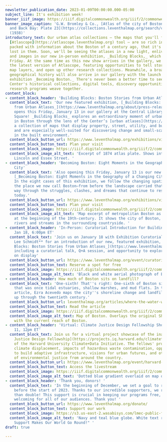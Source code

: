 ```yaml
---
newsletter_publication_date: 2023-01-09T00:00:00.000-05:00
subject_line: It's exhibition week!
banner_iiif_image: https://iiif.digitalcommonwealth.org/iiif/2/commonwealth:1257c490j/545,430,6945,4116/full/0/default.jpg
banner_image_caption: 'G.W. Bromley & Co., [Atlas of the city of Boston, Boston proper
  and Back Bay: Plate 23](https://collections.leventhalmap.org/search/commonwealth:1257c489s)
  (1938)'
introductory_text: Our urban atlas collections — the maps that you'll find in our
  [Atlascope](https://atlascope.leventhalmap.org) tool — are so rich in detail, so
  packed with information about the Boston of a century ago, that it's easy to get
  lost in them. Soon, we'll be seeing the atlases in a new light, enlivened with narrative
  and images in our new in-person exhibition, _Building Blocks,_ which opens this
  Friday. At the same time as this new show arrives in the gallery, we'll also release
  the latest version of Atlascope, featuring opportunities to tell stories, annotate
  map layers, and open up other research collections. Meanwhile, a broader sweep on
  geographical history will also arrive in our gallery with the launch of our permanent
  exhibition _Becoming Boston._ There's never been a better time to see how the Leventhal
  Center's historical collections, digital tools, discovery opportunities, and geographical
  research programs weave together.
content_block:
- content_block_header: 'Building Blocks: Boston Stories from Urban Atlases'
  content_block_text: 'Our new featured exhibition, [_Building Blocks: Boston Stories
    from Urban Atlases_](https://www.leventhalmap.org/about/press-releases/new-exhibition-building-blocks-boston-stories-from-urban-atlases-opens-at-leventhal-map-education-center-january-13-2023-1/),
    opens this Friday, January 13 in our gallery at the Central Library in Copley
    Square! _Building Blocks_ explores an extraordinary moment of urban transformation
    in Boston through the lens of the Center’s [urban atlases](https://collections.leventhalmap.org/search?q=urban+atlas&search_field=all_fields&utf8=%E2%9C%93),
    a collection of maps that display property, street, utility, and building information,
    and are especially well-suited for discovering change and small-scale interventions
    in the built environment.'
  content_block_button_url: https://www.leventhalmap.org/exhibitions/visit/
  content_block_button_text: Plan your visit
  content_block_image: https://iiif.digitalcommonwealth.org/iiif/2/commonwealth:ht24zx00b/1555,1758,1148,1124/full/0/default.jpg
  content_block_image_alt_text: 'Excerpt of 1874 atlas plate. Shows intersection of
    Lincoln and Essex Street. '
- content_block_header: 'Becoming Boston: Eight Moments in the Geography of a Changing
    City'
  content_block_text: 'Also opening this Friday, January 13 is our new permanent exhibition,
    [_Becoming Boston: Eight Moments in the Geography of a Changing City_](https://www.leventhalmap.org/articles/coming-in-2023/).
    In the eight cases of this exhibition, we follow the changing spatial forms of
    the place we now call Boston—from before the landscape carried that name all the
    way through the struggles, clashes, and dreams that continue to reshape the city
    today.'
  content_block_button_url: https://www.leventhalmap.org/exhibitions/visit/
  content_block_button_text: Plan your visit
  content_block_image: https://iiif.digitalcommonwealth.org/iiif/2/commonwealth:qb98n802x/321,968,3333,2808/full/0/default.jpg
  content_block_image_alt_text: 'Map excerpt of metropolitan Boston as it appeared
    at the beginning of the 19th-century. It shows the city of Boston, towns, roads,
    rivers and streams in the surrounding countryside. '
- content_block_header: 'In-Person: Curatorial Introduction for Building Blocks ·
    Jan 18, 6:00pm ET'
  content_block_text: 'Join us on January 18 with Exhibition Curatorial Fellow **Laura
    Lee Schmidt** for an introduction of our new, featured exhibition, [_Building
    Blocks: Boston Stories from Urban Atlases_](https://www.leventhalmap.org/about/press-releases/new-exhibition-building-blocks-boston-stories-from-urban-atlases-opens-at-leventhal-map-education-center-january-13-2023-1/),
    including a curatorial talk, Q+A session, and opportunity to explore the material
    on display'
  content_block_button_url: https://www.leventhalmap.org/event/curatorial-introduction-to-building-blocks/
  content_block_button_text: Reserve a spot for free
  content_block_image: https://iiif.digitalcommonwealth.org/iiif/2/commonwealth:xp68kk89w/219,96,2377,1910/full/0/default.jpg
  content_block_image_alt_text: 'Black and white aerial photograph of Back Bay. '
- content_block_header: How much of Boston sits on landfill?
  content_block_text: 'One-sixth! That''s right: One-sixth of Boston sits on land
    that was once tidal estuaries, shallow marshes, and mud flats. In their latest
    article, Ezra Acevedo maps the city''s shoreline change and landfill projects
    up through the twentieth century.'
  content_block_button_url: leventhalmap.org/articles/where-the-water-was/
  content_block_button_text: Read the article
  content_block_image: https://iiif.digitalcommonwealth.org/iiif/2/commonwealth:8k71nt56d/full/full/0/default.jpg
  content_block_image_alt_text: Map of Boston. Overlays the original Shawmut Peninsula
    with the current reach of Boston.
- content_block_header: 'Virtual: Climate Justice Design Fellowship Showcase · Jan
    11, 12pm ET'
  content_block_text: Join us for a virtual project showcase of the inaugural [Climate
    Justice Design Fellowship](https://projects.iq.harvard.edu/climatefellowship/home)
    of the Harvard University Climate+Data Initiative. The fellows' projects explore
    climate displacement, impacts of hazardous waste contamination, opportunities
    to build adaptive infrastructure, visions for urban futures, and other aspects
    of environmental justice from around the country.
  content_block_button_url: https://www.leventhalmap.org/event/harvard-climate-justice-design-fellowship-virtual-showcase/
  content_block_button_text: Access the livestream
  content_block_image: https://iiif.digitalcommonwealth.org/iiif/2/commonwealth:fn107c409/1191,1403,2934,2950/full/0/default.jpg
  content_block_image_alt_text: 'Dotted blue gradient overlaid on map of Boston. '
- content_block_header: 'Thank you, donors! '
  content_block_text: 'In the beginning of December, we set a goal to raise $2,023
    before the start of 2023. Thanks to our incredible supporters, we raised more
    than double! This support is crucial in keeping our programs free, creative, and
    welcoming for all of our audiences. Thank you! '
  content_block_button_url: https://www.leventhalmap.org/donate/
  content_block_button_text: Support our work
  content_block_image: https://s3.us-east-2.wasabisys.com/lmec-public-files/newsletters/lmec-giving-globe.png
  content_block_image_alt_text: 'Navy and teal blue globe. White text reads "Your
    Support Makes Our World Go Round!" '
draft: true

---
```

